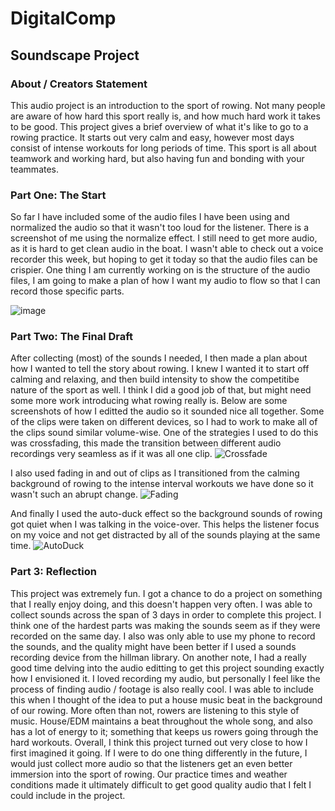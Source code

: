 # DigitalComp
## Soundscape Project

### About / Creators Statement
This audio project is an introduction to the sport of rowing. Not many people are aware of how hard this sport really is, and how much hard
work it takes to be good. This project gives a brief overview of what it's like to go to a rowing practice. It starts out very calm and easy, however most days 
consist of intense workouts for long periods of time. This sport is all about teamwork and working hard, but also having fun and bonding with your teammates. 

### Part One: The Start
So far I have included some of the audio files I have been using and normalized the audio so that it wasn't too loud for the listener. 
There is a screenshot of me using the normalize effect. I still need to get more audio, as it is hard to get clean audio in the boat. I wasn't able to check out a 
voice recorder this week, but hoping to get it today so that the audio files can be crispier. One thing I am currently working on is the structure of the audio files, 
I am going to make a plan of how I want my audio to flow so that I can record those specific parts. 

![image](https://github.com/user-attachments/assets/8bd154da-e0b6-4318-9c93-96a115b820c6)

### Part Two: The Final Draft
After collecting (most) of the sounds I needed, I then made a plan about how I wanted to tell the story about rowing. I knew I wanted it to start off calming and relaxing, 
and then build intensity to show the competitibe nature of the sport as well. I think I did a good job of that, but might need some more work introducing what rowing really is. 
Below are some screenshots of how I editted the audio so it sounded nice all together. Some of the clips were taken on different devices, so I had to work to make all of the
clips sound similar volume-wise. One of the strategies I used to do this was crossfading, this made the transition between different audio recordings very seamless as if it was 
all one clip. 
![Crossfade](https://github.com/user-attachments/assets/713a0ef9-16e9-47bf-b1d6-0b724f68e43c)

I also used fading in and out of clips as I transitioned from the calming background of rowing to the intense interval workouts we have done so it wasn't such an abrupt change.
![Fading](https://github.com/user-attachments/assets/071661f6-dbef-4b5f-90eb-0647843fe8f0)

And finally I used the auto-duck effect so the background sounds of rowing got quiet when I was talking in the voice-over. This helps the listener focus on my voice and not get
distracted by all of the sounds playing at the same time. 
![AutoDuck](https://github.com/user-attachments/assets/f4190941-3ea8-4ffb-91e9-da9b1cd91a77)

### Part 3: Reflection
This project was extremely fun. I got a chance to do a project on something that I really enjoy doing, and this doesn't happen very often. I was able to collect sounds across the span 
of 3 days in order to complete this project. I think one of the hardest parts was making the sounds seem as if they were recorded on the same day. I also was only able to use my phone
to record the sounds, and the quality might have been better if I used a sounds recording device from the hillman library. On another note, I had a really good time delving into the 
audio editting to get this project sounding exactly how I envisioned it. I loved recording my audio, but personally I feel like the process of finding audio / footage is also really cool. 
I was able to include this when I thought of the idea to put a house music beat in the background of our rowing. More often than not, rowers are listening to this style of music. House/EDM
maintains a beat throughout the whole song, and also has a lot of energy to it; something that keeps us rowers going through the hard workouts. Overall, I think this project turned out
very close to how I first imagined it going. If I were to do one thing differently in the future, I would just collect more audio so that the listeners get an even better immersion into 
the sport of rowing. Our practice times and weather conditions made it ultimately difficult to get good quality audio that I felt I could include in the project. 
